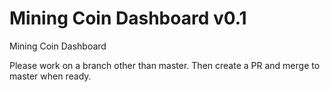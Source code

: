 # Mining Coin Dashboard v0.1
Mining Coin Dashboard

Please work on a branch other than master. Then create a PR and merge to master when ready.

